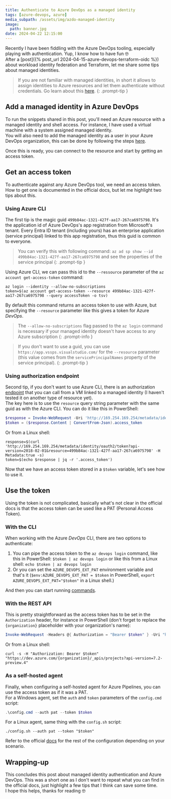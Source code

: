 ```yaml
---
title: Authenticate to Azure DevOps as a managed identity
tags: [azure-devops, azure]
media_subpath: /assets/img/azdo-managed-identity
image:
  path: banner.jpg
date: 2024-04-22 12:15:00
---
```


Recently I have been fiddling with the Azure DevOps tooling, especially playing with authentication. Yup, I know how to have fun 🤓  
After a [post]({% post_url 2024-04-15-azure-devops-terraform-oidc %}) about workload identity federation and Terraform, let me share some tips about managed identities.  

> If you are not familiar with managed identities, in short it allows to assign identities to Azure resources and let them authenticate without credentials. Go learn about this [here](https://learn.microsoft.com/en-us/entra/identity/managed-identities-azure-resources/overview).
{: .prompt-tip }

## Add a managed identity in Azure DevOps
To run the snippets shared in this post, you'll need an Azure resource with a managed identity and shell access. For instance, I have used a virtual machine with a system assigned managed identity.  
You will also need to add the managed identity as a user in your Azure DevOps organization, this can be done by following the steps [here](https://learn.microsoft.com/en-us/azure/devops/integrate/get-started/authentication/service-principal-managed-identity?view=azure-devops).

Once this is ready, you can connect to the resource and start by getting an access token.

## Get an access token
To authenticate against any Azure DevOps tool, we need an access token. How to get one is documented in the official docs, but let me highlight two tips about this.

### Using Azure CLI
The first tip is the magic guid `499b84ac-1321-427f-aa17-267ca6975798`. It's the application id of Azure DevOps's app registration from Microsoft's tenant. Every Entra ID tenant (including yours) has an enterprise application (service principal) linked to this app registration, thus this guid is common to everyone.  

> You can verify this with following command: `az ad sp show --id 499b84ac-1321-427f-aa17-267ca6975798` and see the properties of the service principal
{: .prompt-tip }

Using Azure CLI, we can pass this id to the `--ressource` parameter of the `az account get-access-token` command:
```shell
az login --identity --allow-no-subscriptions
token=$(az account get-access-token --resource 499b84ac-1321-427f-aa17-267ca6975798 --query accessToken -o tsv)
```
By default this command returns an access token to use with Azure, but specifying the `--resource` parameter like this gives a token for Azure _DevOps_.  

> The `--allow-no-subscriptions` flag passed to the `az login` command is necessary if your managed identity doesn't have access to any Azure subscription
{: .prompt-info }

> If you don't want to use a guid, you can use `https://app.vssps.visualstudio.com/` for the `--resource` parameter (this value comes from the `servicePrincipalNames` property of the service principal).
{: .prompt-tip }

### Using authorization endpoint
Second tip, if you don't want to use Azure CLI, there is an authorization [endpoint](https://learn.microsoft.com/en-us/entra/identity/managed-identities-azure-resources/how-to-use-vm-token#get-a-token-using-http) that you can call from a VM linked to a managed identity (I haven't tested it on another type of resource yet).  
The key here is to use the `resource` query string parameter with the same guid as with the Azure CLI. You can do it like this in PowerShell:
```powershell
$response = Invoke-WebRequest -Uri 'http://169.254.169.254/metadata/identity/oauth2/token?api-version=2018-02-01&resource=499b84ac-1321-427f-aa17-267ca6975798' -Header @{ Metadata = $true }
$token = ($response.Content | ConvertFrom-Json).access_token
```
Or from a Linux shell:
```shell
response=$(curl 'http://169.254.169.254/metadata/identity/oauth2/token?api-version=2018-02-01&resource=499b84ac-1321-427f-aa17-267ca6975798' -H Metadata:true -s)
token=$(echo $response | jq -r '.access_token')
```

Now that we have an access token stored in a `$token` variable, let's see how to use it.

## Use the token
Using the token is not complicated, basically what's not clear in the official docs is that the access token can be used like a PAT (Personal Access Token).

### With the CLI
When working with the Azure _DevOps_ CLI, there are two options to authenticate:
1. You can pipe the access token to the `az devops login` command, like this in PowerShell: `$token | az devops login` or like this from a Linux shell: `echo $token | az devops login`
2. Or you can set the `AZURE_DEVOPS_EXT_PAT` environment variable and that's it (`$env:AZURE_DEVOPS_EXT_PAT = $token` in PowerShell, `export AZURE_DEVOPS_EXT_PAT="$token"` in a Linux shell.)

And then you can start running [commands](https://learn.microsoft.com/en-us/azure/devops/cli/quick-reference?view=azure-devops).

### With the REST API
This is pretty straightforward as the access token has to be set in the `Authorization` header, for instance in PowerShell (don't forget to replace the `{organization}` placeholder with your organization's name):
```powershell
Invoke-WebRequest -Headers @{ Authorization = "Bearer $token" } -Uri "https://dev.azure.com/{organization}/_apis/projects?api-version=7.2-preview.4"
```
Or from a Linux shell:
```shell
curl -s -H "Authorization: Bearer $token" "https://dev.azure.com/{organization}/_apis/projects?api-version=7.2-preview.4"
```

### As a self-hosted agent
Finally, when configuring a self-hosted agent for Azure Pipelines, you can use the access token as if it was a PAT.  
For a Windows agent, set the `auth` and `token` parameters of the `config.cmd` script:
```powershell
.\config.cmd --auth pat --token $token
```
For a Linux agent, same thing with the `config.sh` script:
```shell
./config.sh --auth pat --token "$token"
```
Refer to the official [docs](https://learn.microsoft.com/en-us/azure/devops/pipelines/agents/agents?view=azure-devops&tabs=yaml%2Cbrowser#self-hosted-agents) for the rest of the configuration depending on your scenario.

## Wrapping-up
This concludes this post about managed identity authentication and Azure DevOps. This was a short one as I don't want to repeat what you can find in the official docs, just highlight a few tips that I think can save some time.  
I hope this helps, thanks for reading 🤓

